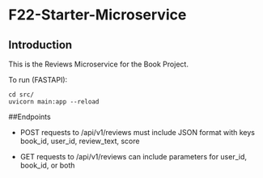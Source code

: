 # F22-Starter-Microservice

## Introduction

This is the Reviews Microservice for the Book Project.

To run (FASTAPI):
```
cd src/
uvicorn main:app --reload
```

##Endpoints 

- POST requests to /api/v1/reviews must include JSON format with keys book_id, user_id, review_text, score

- GET requests to /api/v1/reviews can include parameters for user_id, book_id, or both

